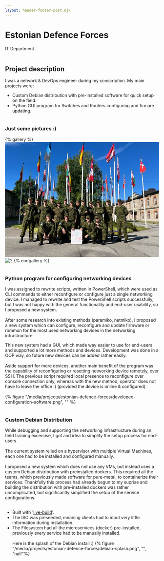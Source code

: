 ```yaml
---
layout: header-footer-post.njk
---
```


# Estonian Defence Forces 
IT Department
<br><br>

## Project description
I was a network & DevOps engineer during my conscription. My main projects were:
- Custom Debian distribution with pre-installed software for quick setup on the field.
- Python GUI program for Switches and Routers configuring and firmare updating.
<br><br>

### Just some pictures :)
{% gallery %}
![1](/media/projects/estonian-defence-forces/group-photo.jpg)
![2](/media/projects/estonian-defence-forces/soduripaevad-2022.jpg)
{% endgallery %}
<br><br>

### Python program for configuring networking devices
I was assigned to rewrite scripts, written in PowerShell, which were used as CLI commands to either reconfigure or configure just a single networking device. I managed to rewrite and test the PowerShell scripts successfully, but I was not happy with the general functionality and end-user usability, so I proposed a new system.  
<br>
After some research into existing methods (paramiko, netmiko), I proposed a new system which can configure, reconfigure and update firmware or rommon for the most used networking devices in the networking infrastructure. 

This new system had a GUI, which made way easier to use for end-users and supported a lot more methods and devices. Development was done in a OOP way, so future new devices can be added rather easily.
<br><br>
Aside support for more devices, another main benefit of the program was the capability of reconfiguring or resetting networking device remotely, over SSH. The previous script required local presence to reconfigure over console connection only, whereas with the new method, operator does not have to leave the office :) (provided the device is online & configured).
<br><br>
{% figure "/media/projects/estonian-defence-forces/developed-configuration-software.png", "" %}
<br><br>

### Custom Debian Distribution
While debugging and supporting the networking infrastructure during an field training excercise, I got and idea to simplify the setup process for end-users. 
<br><br>
The current system relied on a hypervisor with multiple Virtual Machines, each one had to be installed and configured manually.
<br><br>
I proposed a new system which does not use any VMs, but instead uses a custom Debian distribution with preinstalled dockers. This required all the teams, which previously made software for pure-metal, to containerize their services. Thankfully this process had already begun to my suprise and building the distribution with pre-installed dockers was rather uncomplicated, but significantly simplified the setup of the service configurations.
<br><br>
- Built with '[live-build](https://www.debian.org/devel/debian-live/)'.
- The ISO was preseeded, meaning clients had to input very little information during installation.
- The Filesystem had all the microservices (docker) pre-installed, previously every service had to be manually installed.
<br><br>
Here is the splash of the Debian install :)
{% figure "/media/projects/estonian-defence-forces/debian-splash.png", "", "half"%}

